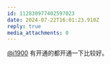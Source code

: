 ```yaml
---
id: 112830977402597023
date: 2024-07-22T16:01:23.910Z
reply: true
media_attachments: 0
---
```


[@i1900](https://mast.dragon-fly.club/@i1900) 有开通的都开通一下比较好。

